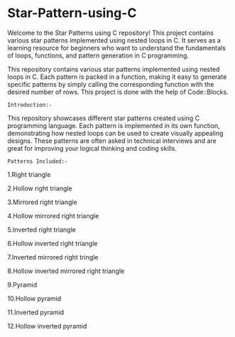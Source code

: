 # Star-Pattern-using-C

Welcome to the Star Patterns using C repository! This project contains various star patterns implemented using nested loops in C. It serves as a learning resource for beginners who want to understand the fundamentals of loops, functions, and pattern generation in C programming.

This repository contains various star patterns implemented using nested loops in C. Each pattern is packed in a function, making it easy to generate specific patterns by simply calling the corresponding function with the desired number of rows. This project is done with the help of Code::Blocks.

``Introduction:-``

This repository showcases different star patterns created using C programming language. Each pattern is implemented in its own function, demonstrating how nested loops can be used to create visually appealing designs. These patterns are often asked in technical interviews and are great for improving your logical thinking and coding skills.

``Patterns Included:-``

1.Right triangle

2.Hollow right triangle

3.Mirrored right triangle

4.Hollow mirrored right triangle

5.Inverted right triangle

6.Hollow inverted right triangle

7.Inverted mirrored right tringle

8.Hollow inverted mirrored right triangle

9.Pyramid

10.Hollow pyramid

11.Inverted pyramid

12.Hollow inverted pyramid

